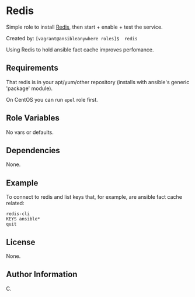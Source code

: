 Redis
=====

Simple role to install [Redis](https://redis.io/), then start + enable + test the service.

Created by: `[vagrant@ansibleanywhere roles]$  redis`

Using Redis to hold ansible fact cache improves perfomance.

Requirements
------------

That redis is in your apt/yum/other repository (installs with ansible's generic 'package' module).

On CentOS you can run `epel` role first.

Role Variables
--------------

No vars or defaults.

Dependencies
------------

None.

Example
-------

To connect to redis and list keys that, for example,  are ansible fact cache related:

```
redis-cli
KEYS ansible*
quit
```

License
-------

None.

Author Information
------------------

C.